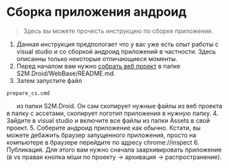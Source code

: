 # Сборка приложения андроид

> Здесь вы можете прочесть инструкцию по сборке приложения.

1. Данная инструкция предпологает что у вас уже есть опыт работы с visual studio и со сборкой андроид приложений в частности. 
Здесь описанны только некоторые отличающиеся моменты.
2. Перед началом вам нужно [собрать веб проект](S2M.Droid/WebBase/README.md) в папке S2M.Droid/WebBase/README.md.
3. Затем запустите файл 
```
prepare_cs.cmd
```
&nbsp;&nbsp;&nbsp;&nbsp;&nbsp; 
из папки S2M.Droid. Он сам скопирует нужные файлы из веб проекта в папку с ассетами, 
скопирует логотип приложения в нужную папку.
4. Зайдите в visual studio и включите все файлы из папки Assets в свой проект.
5. Соберите андроид приложение как обычно. Кстати, вы можете дебажить браузер запущенного приложения, 
просто на компьютере в браузере перейдите по адресу chrome://inspect
6. Публикация. Для этого вам нужно сначала заархивировать 
приложение (в vs правая кнопка міши по проекту -> архивация -> распространение).

